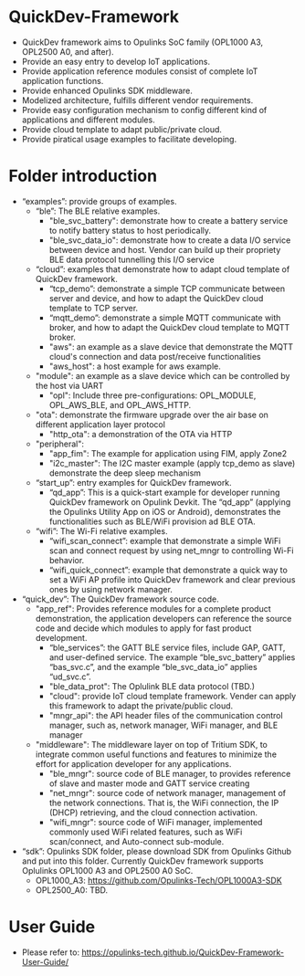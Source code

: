 # QuickDev-Framework
- QuickDev framework aims to Opulinks SoC family (OPL1000 A3, OPL2500 A0, and after).
- Provide an easy entry to develop IoT applications.
- Provide application reference modules consist of complete IoT application functions.
- Provide enhanced Opulinks SDK middleware.
- Modelized architecture, fulfills different vendor requirements.
- Provide easy configuration mechanism to config different kind of applications and different modules.
- Provide cloud template to adapt public/private cloud.
- Provide piratical usage examples to facilitate developing.

# Folder introduction  
- “examples”: provide groups of examples.
  - “ble”: The BLE relative examples.
    - "ble_svc_battery": demonstrate how to create a battery service to notify battery status to host periodically.
    - "ble_svc_data_io": demonstrate how to create a data I/O service between device and host. Vendor can build up their propriety BLE data protocol tunnelling this I/O service
  - “cloud”: examples that demonstrate how to adapt cloud template of QuickDev framework.
    - “tcp_demo”:  demonstrate a simple TCP communicate between server and device, and how to adapt the QuickDev cloud template to TCP server.
    - “mqtt_demo”: demonstrate a simple MQTT communicate with broker, and how to adapt the QuickDev cloud template to MQTT broker.
    - "aws": an example as a slave device that demonstrate the MQTT cloud's connection and data post/receive functionalities
    - "aws_host": a host example for aws example.
  - "module": an example as a slave device which can be controlled by the host via UART
    - "opl": Include three pre-configurations: OPL_MODULE, OPL_AWS_BLE, and OPL_AWS_HTTP.
  - "ota": demonstrate the firmware upgrade over the air base on different application layer protocol
    - "http_ota": a demonstration of the OTA via HTTP
  - "peripheral":
    - "app_fim": The example for application using FIM, apply Zone2
    - "i2c_master": The I2C master example (apply tcp_demo as slave) demonstrate the deep sleep mechanism
  - “start_up”: entry examples for QuickDev framework.
    - “qd_app”: This is a quick-start example for developer running QuickDev framework on Opulink Devkit. The “qd_app” (applying the Opulinks Utility App on iOS or Android), demonstrates the functionalities such as BLE/WiFi provision ad BLE OTA.
  - “wifi”: The Wi-Fi relative examples.
    - “wifi_scan_connect”: example that demonstrate a simple WiFi scan and connect request by using net_mngr to controlling Wi-Fi behavior.
    - “wifi_quick_connect”: example that demonstrate a quick way to set a WiFi AP profile into QuickDev framework and clear previous ones by using network manager.
- “quick_dev”: The QuickDev framework source code.
  - "app_ref": Provides reference modules for a complete product demonstration, the application developers can reference the source code and decide which modules to apply for fast product development.
    - “ble_services”: the GATT BLE service files, include GAP, GATT, and user-defined service. The example “ble_svc_battery” applies “bas_svc.c”, and the example “ble_svc_data_io” applies “ud_svc.c”.
    - "ble_data_prot": The Oplulink BLE data protocol (TBD.)
    - "cloud": provide IoT cloud template framework. Vender can apply this framework to adapt the private/public cloud.
    - "mngr_api": the API header files of the communication control manager, such as, network manager, WiFi manager, and BLE manager
  - "middleware": The middleware layer on top of Tritium SDK, to integrate common useful functions and features to minimize the effort for application developer for any applications.
    - "ble_mngr": source code of BLE manager, to provides reference of slave and master mode and GATT service creating
    - "net_mngr": source code of network manager, management of the network connections. That is, the WiFi connection, the IP (DHCP) retrieving, and the cloud connection activation.
    - "wifi_mngr": source code of WiFi manager, implemented commonly used WiFi related features, such as WiFi scan/connect, and Auto-connect sub-module.
- “sdk”: Opulinks SDK folder, please download SDK from Opulinks Github and put into this folder. Currently QuickDev framework supports Oplulinks OPL1000 A3 and OPL2500 A0 SoC.
  - OPL1000_A3: https://github.com/Opulinks-Tech/OPL1000A3-SDK
  - OPL2500_A0: TBD.

# User Guide
  - Please refer to: https://opulinks-tech.github.io/QuickDev-Framework-User-Guide/
